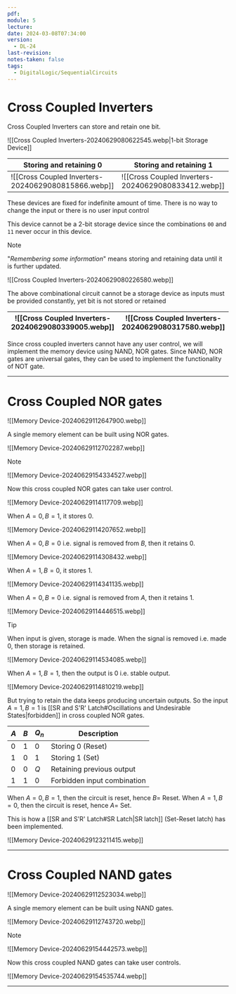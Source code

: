```yaml
---
pdf: 
module: 5
lecture: 
date: 2024-03-08T07:34:00
version:
  - DL-24
last-revision: 
notes-taken: false
tags:
  - DigitalLogic/SequentialCircuits
---
```

# Cross Coupled Inverters

Cross Coupled Inverters can store and retain one bit.

![[Cross Coupled Inverters-20240629080622545.webp|1-bit Storage Device]]

| Storing and retaining 0                             | Storing and retaining 1              |
| --------------------------------------------------- | ------------------------------------ |
| ![[Cross Coupled Inverters-20240629080815866.webp]] | ![[Cross Coupled Inverters-20240629080833412.webp]] |

These devices are fixed for indefinite amount of time. There is no way to change the input or there is no user input control

This device cannot be a 2-bit storage device since the combinations `00` and `11` never occur in this device.

> [!NOTE] 
> "*Remembering some information*" means storing and retaining data until it is further updated.

![[Cross Coupled Inverters-20240629080226580.webp]]

The above combinational circuit cannot be a storage device as inputs must be provided constantly, yet bit is not stored or retained

| ![[Cross Coupled Inverters-20240629080339005.webp]] | ![[Cross Coupled Inverters-20240629080317580.webp]] |
| --------------------------------------------------- | --------------------------------------------------- |

Since cross coupled inverters cannot have any user control, we will implement the memory device using NAND, NOR gates.
Since NAND, NOR gates are universal gates, they can be used to implement the functionality of NOT gate.

---
# Cross Coupled NOR gates

![[Memory Device-20240629112647900.webp]]

A single memory element can be built using NOR gates.

![[Memory Device-20240629112702287.webp]]

> [!NOTE] 
> ![[Memory Device-20240629154334527.webp]]

Now this cross coupled NOR gates can take user control.

![[Memory Device-20240629114117709.webp]]

When $A = 0, B = 1$, it stores $0$.

![[Memory Device-20240629114207652.webp]]

When $A = 0, B = 0$ i.e. signal is removed from $B$, then it retains $0$.

![[Memory Device-20240629114308432.webp]]

When $A = 1, B = 0$, it stores $1$.

![[Memory Device-20240629114341135.webp]]

When $A = 0, B = 0$ i.e. signal is removed from $A$, then it retains $1$.

![[Memory Device-20240629114446515.webp]]

> [!tip] 
> When input is given, storage is made.
> When the signal is removed i.e. made $0$, then storage is retained.

![[Memory Device-20240629114534085.webp]]

When $A = 1, B = 1$, then the output is $0$ i.e. stable output. 

![[Memory Device-20240629114810219.webp]]

But trying to retain the data keeps producing uncertain outputs. So the input $A = 1, B = 1$ is [[SR and S'R' Latch#Oscillations and Undesirable States|forbidden]] in cross coupled NOR gates.

| $A$ | $B$ | $Q_{n}$ | Description                 |
| --- | --- | ------- | --------------------------- |
| $0$ | $1$ | $0$     | Storing $0$ (Reset)         |
| $1$ | $0$ | $1$     | Storing $1$ (Set)           |
| $0$ | $0$ | $Q$     | Retaining previous output   |
| $1$ | $1$ | $0$     | Forbidden input combination |

When $A = 0, B = 1$, then the circuit is reset, hence $B =$ Reset.
When $A = 1, B = 0$, then the circuit is reset, hence $A =$ Set.

This is how a [[SR and S'R' Latch#SR Latch|SR latch]] (Set-Reset latch) has been implemented.

![[Memory Device-20240629123211415.webp]]

---
# Cross Coupled NAND gates


![[Memory Device-20240629112523034.webp]]

A single memory element can be built using NAND gates.

![[Memory Device-20240629112743720.webp]]

> [!NOTE] 
> ![[Memory Device-20240629154442573.webp]]

Now this cross coupled NAND gates can take user controls.

![[Memory Device-20240629154535744.webp]]




---